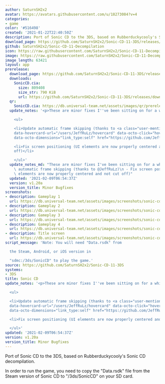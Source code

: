 ```yaml
---
author: SaturnSH2x2
avatar: https://avatars.githubusercontent.com/u/18273084?v=4
categories:
- game
color: '#516498'
created: '2021-01-22T22:40:50Z'
description: Port of Sonic CD to the 3DS, based on Rubberduckycooly's Sonic CD decompilation
download_page: https://github.com/SaturnSH2x2/Sonic-CD-11-3DS/releases/tag/v1.20a
github: SaturnSH2x2/Sonic-CD-11-Decompilation
icon: https://raw.githubusercontent.com/SaturnSH2x2/Sonic-CD-11-Decompilation/master/resources/48x48.png
image: https://raw.githubusercontent.com/SaturnSH2x2/Sonic-CD-11-Decompilation/master/resources/banner.png
image_length: 63421
layout: app
prerelease:
  download_page: https://github.com/SaturnSH2x2/Sonic-CD-11-3DS/releases/tag/v1.20a
  downloads:
    SonicCD.cia:
      size: 809408
      size_str: 790 KiB
      url: https://github.com/SaturnSH2x2/Sonic-CD-11-3DS/releases/download/v1.20a/SonicCD.cia
  qr:
    SonicCD.cia: https://db.universal-team.net/assets/images/qr/prerelease/soniccd.cia.png
  update_notes: '<p>These are minor fixes I''ve been sitting on for a while:</p>

    <ul>

    <li>Update automatic frame skipping (thanks to <a class="user-mention" data-hovercard-type="user"
    data-hovercard-url="/users/JeffRuLz/hovercard" data-octo-click="hovercard-link-click"
    data-octo-dimensions="link_type:self" href="https://github.com/JeffRuLz">@JeffRuLz</a>)</li>

    <li>Fix screen positioning (UI elements are now properly centered and not cut
    off)</li>

    </ul>'
  update_notes_md: "These are minor fixes I've been sitting on for a while:\n - Update\
    \ automatic frame skipping (thanks to @JeffRuLz)\n - Fix screen positioning (UI\
    \ elements are now properly centered and not cut off)"
  updated: '2021-02-09T06:54:37Z'
  version: v1.20a
  version_title: Minor Bugfixes
screenshots:
- description: Gameplay 1
  url: https://db.universal-team.net/assets/images/screenshots/sonic-cd/gameplay-1.png
- description: Gameplay 2
  url: https://db.universal-team.net/assets/images/screenshots/sonic-cd/gameplay-2.png
- description: Gameplay 3
  url: https://db.universal-team.net/assets/images/screenshots/sonic-cd/gameplay-3.png
- description: Gameplay 4
  url: https://db.universal-team.net/assets/images/screenshots/sonic-cd/gameplay-4.png
- description: Title screen
  url: https://db.universal-team.net/assets/images/screenshots/sonic-cd/title-screen.png
script_message: 'Note: You will need "Data.rsdk" from

  the Steam, Android, or iOS version in

  "sdmc:/3ds/SonicCD" to play the game.'
source: https://github.com/SaturnSH2x2/Sonic-CD-11-3DS
systems:
- 3DS
title: Sonic CD
update_notes: '<p>These are minor fixes I''ve been sitting on for a while:</p>

  <ul>

  <li>Update automatic frame skipping (thanks to <a class="user-mention" data-hovercard-type="user"
  data-hovercard-url="/users/JeffRuLz/hovercard" data-octo-click="hovercard-link-click"
  data-octo-dimensions="link_type:self" href="https://github.com/JeffRuLz">@JeffRuLz</a>)</li>

  <li>Fix screen positioning (UI elements are now properly centered and not cut off)</li>

  </ul>'
updated: '2021-02-09T06:54:37Z'
version: v1.20a
version_title: Minor Bugfixes
---
```

Port of Sonic CD to the 3DS, based on Rubberduckycooly's Sonic CD decompilation.

In order to run the game, you need to copy the "Data.rsdk" file from the Steam version of Sonic CD to "/3ds/SonicCD" on your SD card.